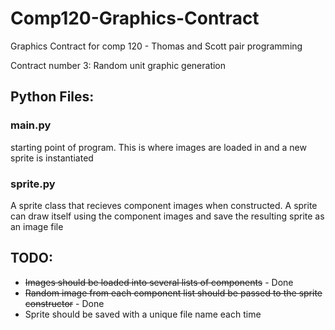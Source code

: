# Comp120-Graphics-Contract
Graphics Contract for comp 120 - Thomas and Scott pair programming

Contract number 3: Random unit graphic generation

## Python Files:

### main.py

starting point of program. This is where images are loaded in and a new sprite is instantiated

### sprite.py

A sprite class that recieves component images when constructed. A sprite can draw itself using the component images and save the resulting sprite as an image file

## TODO: 

* ~~Images should be loaded into several lists of components~~ - Done
* ~~Random image from each component list should be passed to the sprite constructor~~ - Done
* Sprite should be saved with a unique file name each time
      


